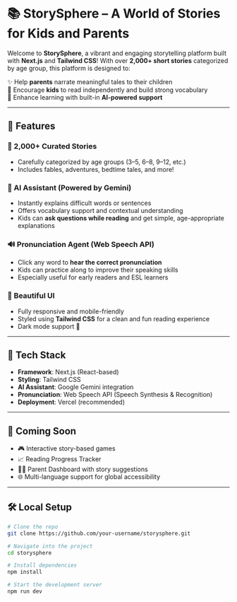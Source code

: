 # 📚 StorySphere – A World of Stories for Kids and Parents

Welcome to **StorySphere**, a vibrant and engaging storytelling platform built with **Next.js** and **Tailwind CSS**! With over **2,000+ short stories** categorized by age group, this platform is designed to:

✨ Help **parents** narrate meaningful tales to their children  
📖 Encourage **kids** to read independently and build strong vocabulary  
🧠 Enhance learning with built-in **AI-powered support**

---

## 🌟 Features

### 📖 2,000+ Curated Stories
- Carefully categorized by age groups (3–5, 6–8, 9–12, etc.)
- Includes fables, adventures, bedtime tales, and more!

### 🤖 AI Assistant (Powered by Gemini)
- Instantly explains difficult words or sentences
- Offers vocabulary support and contextual understanding  
- Kids can **ask questions while reading** and get simple, age-appropriate explanations

### 🔊 Pronunciation Agent (Web Speech API)
- Click any word to **hear the correct pronunciation**
- Kids can practice along to improve their speaking skills  
- Especially useful for early readers and ESL learners

### 🎨 Beautiful UI
- Fully responsive and mobile-friendly
- Styled using **Tailwind CSS** for a clean and fun reading experience
- Dark mode support 🌙

---

## 🚀 Tech Stack

- **Framework**: Next.js (React-based)
- **Styling**: Tailwind CSS
- **AI Assistant**: Google Gemini integration
- **Pronunciation**: Web Speech API (Speech Synthesis & Recognition)
- **Deployment**: Vercel (recommended)

---

## 🧪 Coming Soon

- 🎮 Interactive story-based games  
- 📈 Reading Progress Tracker  
- 🧑‍🏫 Parent Dashboard with story suggestions  
- 🌐 Multi-language support for global accessibility  

---

## 🛠️ Local Setup

```bash
# Clone the repo
git clone https://github.com/your-username/storysphere.git

# Navigate into the project
cd storysphere

# Install dependencies
npm install

# Start the development server
npm run dev
